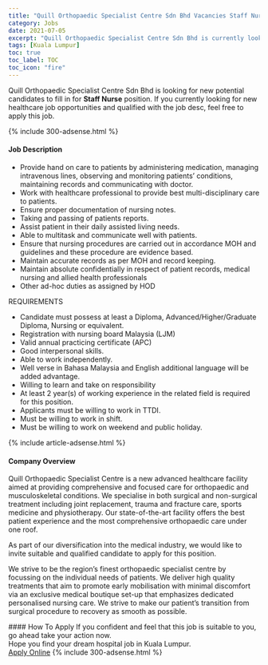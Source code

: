 ```yaml
---
title: "Quill Orthopaedic Specialist Centre Sdn Bhd Vacancies Staff Nurse" 
category: Jobs 
date: 2021-07-05 
excerpt: "Quill Orthopaedic Specialist Centre Sdn Bhd is currently looking for suitable person to fill in the Staff Nurse which positioned at Kuala Lumpur" 
tags: [Kuala Lumpur] 
toc: true 
toc_label: TOC 
toc_icon: "fire" 
--- 
```


<p>Quill Orthopaedic Specialist Centre Sdn Bhd is looking for new potential candidates to fill in for <b>Staff Nurse</b> position. If you currently looking for new healthcare job opportunities and qualified with the job desc, feel free to apply this job.
</p>{% include 300-adsense.html %} 
<div><div><h4>Job Description</h4></div><div><div><span><div><ul><li>Provide hand on care to patients by administering medication, managing intravenous lines, observing and monitoring patients&#8217; conditions, maintaining records and communicating with doctor.</li><li>Work with healthcare professional to provide best multi-disciplinary care to patients.</li><li>Ensure proper documentation of nursing notes.</li><li>Taking and passing of patients reports.</li><li>Assist patient in their daily assisted living needs.</li><li>Able to multitask and communicate well with patients.</li><li>Ensure that nursing procedures are carried out in accordance MOH and guidelines and these procedure are evidence based.</li><li>Maintain accurate records as per MOH and record keeping.</li><li>Maintain absolute confidentially in respect of patient records, medical nursing and allied health professionals</li><li>Other ad-hoc duties as assigned by HOD</li></ul><p>REQUIREMENTS</p><ul><li>Candidate must possess at least a Diploma, Advanced/Higher/Graduate Diploma, Nursing or equivalent.</li><li>Registration with nursing board Malaysia (LJM)</li><li>Valid annual practicing certificate (APC)</li><li>Good interpersonal skills.</li><li>Able to work independently.</li><li>Well verse in Bahasa Malaysia and English additional language will be added advantage.</li><li>Willing to learn and take on responsibility</li><li>At least 2 year(s) of working experience in the related field is required for this position.</li><li>Applicants must be willing to work in TTDI.</li><li>Must be willing to work in shift.</li><li>Must be willing to work on weekend and public holiday.</li></ul></div></span></div></div></div> 
{% include article-adsense.html %} 
<div><div><h4>Company Overview</h4></div><div><div><span><div><p>Quill Orthopaedic Specialist Centre is a new advanced healthcare facility aimed at providing comprehensive and focused care for orthopaedic and musculoskeletal conditions. We specialise in both surgical and non-surgical treatment including joint replacement, trauma and fracture care, sports medicine and physiotherapy. Our state-of-the-art facility offers the best patient experience and the most comprehensive orthopaedic care under one roof.</p><p>As part of our diversification into the medical industry, we would like to invite suitable and qualified candidate to apply for this position.</p><p>We strive to be the region&#8217;s finest orthopaedic specialist centre by focussing on the individual needs of patients. We deliver high quality treatments that aim to promote early mobilisation with minimal discomfort via an exclusive medical boutique set-up that emphasizes dedicated personalised nursing care. We strive to make our patient&#8217;s transition from surgical procedure to recovery as smooth as possible.</p></div></span></div></div></div> 
#### How To Apply 
If you confident and feel that this job is suitable to you, go ahead take your action now. <br/> 
Hope you find your dream hospital job in Kuala Lumpur. <br/> 
<a href="https://www.jobstreet.com.my/en/job/staff-nurse-4594087?jobId=jobstreet-my-job-4594087" class="btn btn--warning" target="_blank" rel="nofollow noopenner">Apply Online</a> 
{% include 300-adsense.html %} 